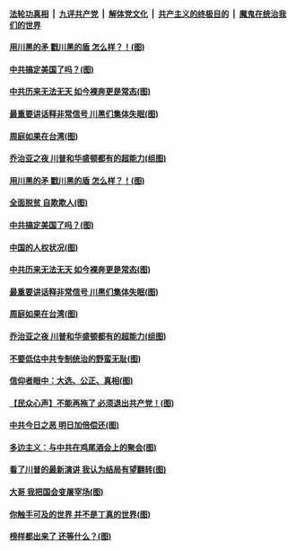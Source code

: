

####  [法轮功真相](../../../../basic/blob/master/README.md?t=12081031) &nbsp;|&nbsp; [九评共产党](../../../../9ping.md/blob/master/README.md?t=12081031) &nbsp;|&nbsp; [解体党文化](../../../../jtdwh.md/blob/master/README.md?t=12081031)  &nbsp;|&nbsp; [共产主义的终极目的](../../../../gczydzjmd.md/blob/master/README.md?t=12081031) &nbsp;|&nbsp; [魔鬼在统治我们的世界](../../../../mgztzwmdsj.md/blob/master/README.md?t=12081031) 

#### [用川黑的矛 戳川黑的盾 怎么样？！(图)](../pages/p4/955047.md?t=12081031) 

#### [中共搞定美国了吗？(图)](../pages/p4/955043.md?t=12081031) 

#### [中共历来无法无天 如今裸奔更是常态(图)](../pages/p4/955039.md?t=12081031) 

#### [最重要讲话释非常信号 川黑们集体失眠(图)](../pages/p4/954935.md?t=12081031) 

#### [周庭如果在台湾(图)](../pages/p4/954927.md?t=12081031) 

#### [乔治亚之夜 川普和华盛顿都有的超能力(组图)](../pages/p4/954899.md?t=12081031) 

#### [用川黑的矛 戳川黑的盾 怎么样？！(图)](../pages/p4/955047.md?t=12081031) 

#### [全面脱贫 自欺欺人(图)](../pages/p4/955042.md?t=12081031) 

#### [中共搞定美国了吗？(图)](../pages/p4/955043.md?t=12081031) 

#### [中国的人权状况(图)](../pages/p4/955041.md?t=12081031) 

#### [中共历来无法无天 如今裸奔更是常态(图)](../pages/p4/955039.md?t=12081031) 




#### [最重要讲话释非常信号 川黑们集体失眠(图)](../pages/p4/954935.md?t=12081031) 

#### [周庭如果在台湾(图)](../pages/p4/954927.md?t=12081031) 

#### [乔治亚之夜 川普和华盛顿都有的超能力(组图)](../pages/p4/954899.md?t=12081031) 

#### [不要低估中共专制统治的野蛮无耻(图)](../pages/p4/954924.md?t=12081031) 

#### [信仰者眼中：大选、公正、真相(图)](../pages/p4/954923.md?t=12081031) 

#### [【民众心声】不能再拖了 必须退出共产党！(图)](../pages/p4/954428.md?t=12081031) 

#### [中共今日之恶 明日加倍偿还(图)](../pages/p4/954704.md?t=12081031) 

#### [多边主义：与中共在鸡尾酒会上的聚会(图)](../pages/p4/954694.md?t=12081031) 

#### [看了川普的最新演讲 我认为结局有望翻转(图)](../pages/p4/954847.md?t=12081031) 

#### [大哥 我把国会变屠宰场(图)](../pages/p4/954713.md?t=12081031) 

#### [你触手可及的世界 并不是丁真的世界(图)](../pages/p4/954846.md?t=12081031) 

#### [榜样都出来了 还等什么？(图)](../pages/p4/954837.md?t=12081031) 

